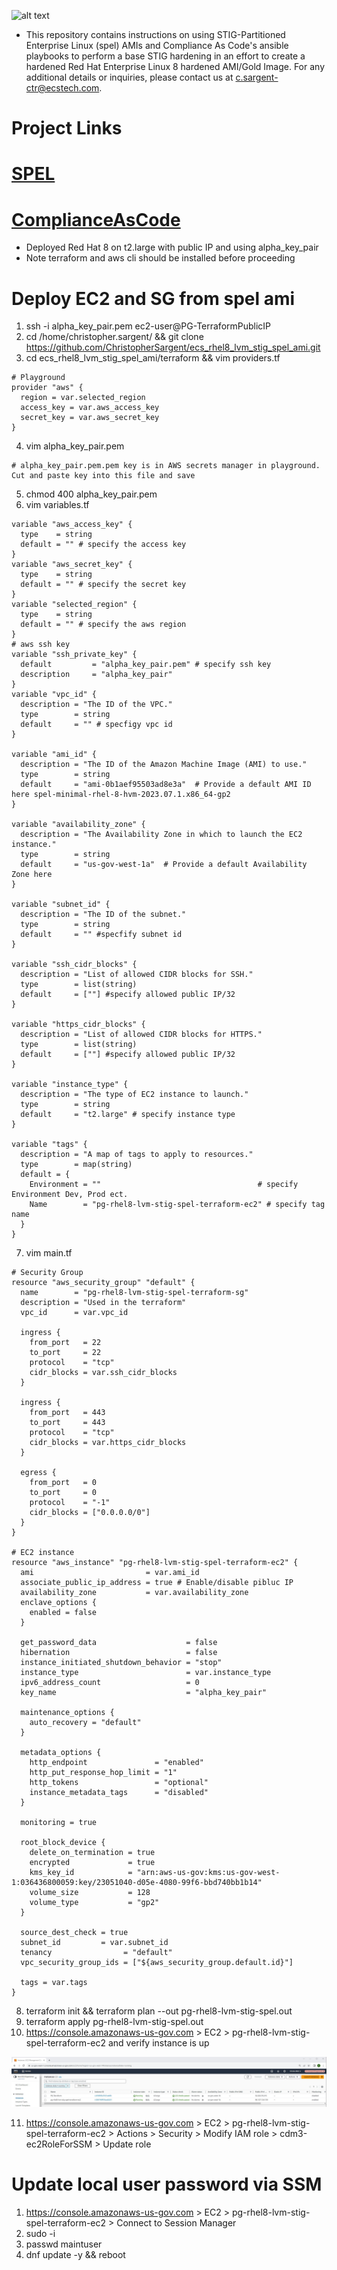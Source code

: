![alt text](ecs.logo.JPG)
* This repository contains instructions on using STIG-Partitioned Enterprise Linux (spel) AMIs and Compliance As Code's ansible playbooks to perform a base STIG hardening in an effort to create a hardened Red Hat Enterprise Linux 8 hardened AMI/Gold Image. For any additional details or inquiries, please contact us at c.sargent-ctr@ecstech.com.
# Project Links
# [SPEL](https://github.com/plus3it/spel/tree/master)
# [ComplianceAsCode](https://github.com/ComplianceAsCode/content)
* Deployed Red Hat 8 on t2.large with public IP and using alpha_key_pair
* Note terraform and aws cli should be installed before proceeding 

# Deploy EC2 and SG from spel ami 
1. ssh -i alpha_key_pair.pem ec2-user@PG-TerraformPublicIP
2. cd /home/christopher.sargent/ && git clone https://github.com/ChristopherSargent/ecs_rhel8_lvm_stig_spel_ami.git
3. cd ecs_rhel8_lvm_stig_spel_ami/terraform && vim providers.tf
```
# Playground
provider "aws" {
  region = var.selected_region
  access_key = var.aws_access_key
  secret_key = var.aws_secret_key
}
```
4. vim alpha_key_pair.pem
```
# alpha_key_pair.pem.pem key is in AWS secrets manager in playground. Cut and paste key into this file and save
```
5. chmod 400 alpha_key_pair.pem
6. vim variables.tf
```
variable "aws_access_key" {
  type    = string
  default = "" # specify the access key
}
variable "aws_secret_key" {
  type    = string
  default = "" # specify the secret key
}
variable "selected_region" {
  type    = string
  default = "" # specify the aws region
}
# aws ssh key
variable "ssh_private_key" {
  default         = "alpha_key_pair.pem" # specify ssh key 
  description     = "alpha_key_pair"
}
variable "vpc_id" {
  description = "The ID of the VPC."
  type        = string
  default     = "" # specfigy vpc id
}

variable "ami_id" {
  description = "The ID of the Amazon Machine Image (AMI) to use."
  type        = string
  default     = "ami-0b1aef95503ad8e3a"  # Provide a default AMI ID here spel-minimal-rhel-8-hvm-2023.07.1.x86_64-gp2
}

variable "availability_zone" {
  description = "The Availability Zone in which to launch the EC2 instance."
  type        = string
  default     = "us-gov-west-1a"  # Provide a default Availability Zone here
}

variable "subnet_id" {
  description = "The ID of the subnet."
  type        = string
  default     = "" #specfify subnet id
}

variable "ssh_cidr_blocks" {
  description = "List of allowed CIDR blocks for SSH."
  type        = list(string)
  default     = [""] #specify allowed public IP/32
}

variable "https_cidr_blocks" {
  description = "List of allowed CIDR blocks for HTTPS."
  type        = list(string)
  default     = [""] #specify allowed public IP/32
}

variable "instance_type" {
  description = "The type of EC2 instance to launch."
  type        = string
  default     = "t2.large" # specify instance type
}

variable "tags" {
  description = "A map of tags to apply to resources."
  type        = map(string)
  default = {
    Environment = ""                                   # specify Environment Dev, Prod ect.
    Name        = "pg-rhel8-lvm-stig-spel-terraform-ec2" # specify tag name
  }
}
```
7. vim main.tf 
```
# Security Group
resource "aws_security_group" "default" {
  name        = "pg-rhel8-lvm-stig-spel-terraform-sg"
  description = "Used in the terraform"
  vpc_id      = var.vpc_id

  ingress {
    from_port   = 22
    to_port     = 22
    protocol    = "tcp"
    cidr_blocks = var.ssh_cidr_blocks
  }

  ingress {
    from_port   = 443
    to_port     = 443
    protocol    = "tcp"
    cidr_blocks = var.https_cidr_blocks
  }

  egress {
    from_port   = 0
    to_port     = 0
    protocol    = "-1"
    cidr_blocks = ["0.0.0.0/0"]
  }
}

# EC2 instance
resource "aws_instance" "pg-rhel8-lvm-stig-spel-terraform-ec2" {
  ami                         = var.ami_id
  associate_public_ip_address = true # Enable/disable pibluc IP
  availability_zone           = var.availability_zone
  enclave_options {
    enabled = false
  }

  get_password_data                    = false
  hibernation                          = false
  instance_initiated_shutdown_behavior = "stop"
  instance_type                        = var.instance_type
  ipv6_address_count                   = 0
  key_name                             = "alpha_key_pair"

  maintenance_options {
    auto_recovery = "default"
  }

  metadata_options {
    http_endpoint               = "enabled"
    http_put_response_hop_limit = "1"
    http_tokens                 = "optional"
    instance_metadata_tags      = "disabled"
  }

  monitoring = true

  root_block_device {
    delete_on_termination = true
    encrypted             = true
    kms_key_id            = "arn:aws-us-gov:kms:us-gov-west-1:036436800059:key/23051040-d05e-4080-99f6-bbd740bb1b14"
    volume_size           = 128
    volume_type           = "gp2"
  }

  source_dest_check = true
  subnet_id         = var.subnet_id
  tenancy                = "default"
  vpc_security_group_ids = ["${aws_security_group.default.id}"]

  tags = var.tags
}
```
8. terraform init && terraform plan --out pg-rhel8-lvm-stig-spel.out
9. terraform apply pg-rhel8-lvm-stig-spel.out
10. https://console.amazonaws-us-gov.com > EC2 > pg-rhel8-lvm-stig-spel-terraform-ec2 and verify instance is up

![Screenshot](resources/ec2-verify1.JPG)

11. https://console.amazonaws-us-gov.com > EC2 > pg-rhel8-lvm-stig-spel-terraform-ec2 > Actions > Security > Modify IAM role > cdm3-ec2RoleForSSM > Update role 

# Update local user password via SSM
1. https://console.amazonaws-us-gov.com > EC2 > pg-rhel8-lvm-stig-spel-terraform-ec2 > Connect to Session Manager 
2. sudo -i 
3. passwd maintuser 
4. dnf update -y && reboot 

